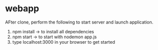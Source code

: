 # webapp

AFter clone, perform the following to start server and launch application.
1. npm install -> to install all dependencies
2. npm start -> to start with nodemon app.js
3. type localhost:3000 in your browser to get started
